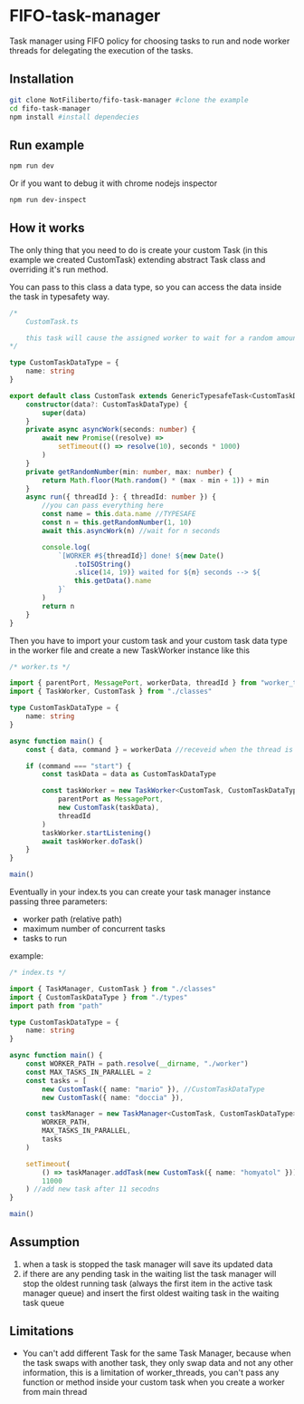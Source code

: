 # FIFO-task-manager

Task manager using FIFO policy for choosing tasks to run and node worker threads for delegating the execution of the tasks.

## Installation

```bash
git clone NotFiliberto/fifo-task-manager #clone the example
cd fifo-task-manager
npm install #install dependecies
```

## Run example

```bash
npm run dev
```

Or if you want to debug it with chrome nodejs inspector

```bash
npm run dev-inspect
```

## How it works

The only thing that you need to do is create your custom Task (in this example we created CustomTask) extending abstract Task class and overriding it's run method.

You can pass to this class a data type, so you can access the data inside the task in typesafety way.

```typescript
/* 
    CustomTask.ts 

    this task will cause the assigned worker to wait for a random amount of time
*/

type CustomTaskDataType = {
    name: string
}

export default class CustomTask extends GenericTypesafeTask<CustomTaskDataType> {
    constructor(data?: CustomTaskDataType) {
        super(data)
    }
    private async asyncWork(seconds: number) {
        await new Promise((resolve) =>
            setTimeout(() => resolve(10), seconds * 1000)
        )
    }
    private getRandomNumber(min: number, max: number) {
        return Math.floor(Math.random() * (max - min + 1)) + min
    }
    async run({ threadId }: { threadId: number }) {
        //you can pass everything here
        const name = this.data.name //TYPESAFE
        const n = this.getRandomNumber(1, 10)
        await this.asyncWork(n) //wait for n seconds

        console.log(
            `[WORKER #${threadId}] done! ${new Date()
                .toISOString()
                .slice(14, 19)} waited for ${n} seconds --> ${
                this.getData().name
            }`
        )
        return n
    }
}
```

Then you have to import your custom task and your custom task data type in the worker file and create a new TaskWorker instance like this

```typescript
/* worker.ts */

import { parentPort, MessagePort, workerData, threadId } from "worker_threads"
import { TaskWorker, CustomTask } from "./classes"

type CustomTaskDataType = {
    name: string
}

async function main() {
    const { data, command } = workerData //receveid when the thread is created

    if (command === "start") {
        const taskData = data as CustomTaskDataType

        const taskWorker = new TaskWorker<CustomTask, CustomTaskDataType>(
            parentPort as MessagePort,
            new CustomTask(taskData),
            threadId
        )
        taskWorker.startListening()
        await taskWorker.doTask()
    }
}

main()
```

Eventually in your index.ts you can create your task manager instance passing three parameters:

-   worker path (relative path)
-   maximum number of concurrent tasks
-   tasks to run

example:

```typescript
/* index.ts */

import { TaskManager, CustomTask } from "./classes"
import { CustomTaskDataType } from "./types"
import path from "path"

type CustomTaskDataType = {
    name: string
}

async function main() {
    const WORKER_PATH = path.resolve(__dirname, "./worker")
    const MAX_TASKS_IN_PARALLEL = 2
    const tasks = [
        new CustomTask({ name: "mario" }), //CustomTaskDataType
        new CustomTask({ name: "doccia" }),

    const taskManager = new TaskManager<CustomTask, CustomTaskDataType>(
        WORKER_PATH,
        MAX_TASKS_IN_PARALLEL,
        tasks
    )

    setTimeout(
        () => taskManager.addTask(new CustomTask({ name: "homyatol" })),
        11000
    ) //add new task after 11 secodns
}

main()
```

## Assumption

1. when a task is stopped the task manager will save its updated data
2. if there are any pending task in the waiting list the task manager will stop the oldest running task (always the first item in the active task manager queue) and insert the first oldest waiting task in the waiting task queue

## Limitations

-   You can't add different Task for the same Task Manager, because when the task swaps with another task, they only swap data and not any other information, this is a limitation of worker_threads, you can't pass any function or method inside your custom task when you create a worker from main thread
